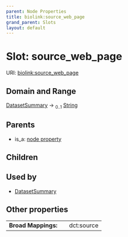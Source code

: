 ```yaml
---
parent: Node Properties
title: biolink:source_web_page
grand_parent: Slots
layout: default
---
```


# Slot: source_web_page




URI: [biolink:source_web_page](https://w3id.org/biolink/vocab/source_web_page)

## Domain and Range

[DatasetSummary](DatasetSummary.md) ->  <sub>0..1</sub> [String](types/String.md)

## Parents

 *  is_a: [node property](node_property.md)

## Children


## Used by

 * [DatasetSummary](DatasetSummary.md)

## Other properties

|  |  |  |
| --- | --- | --- |
| **Broad Mappings:** | | dct:source |

